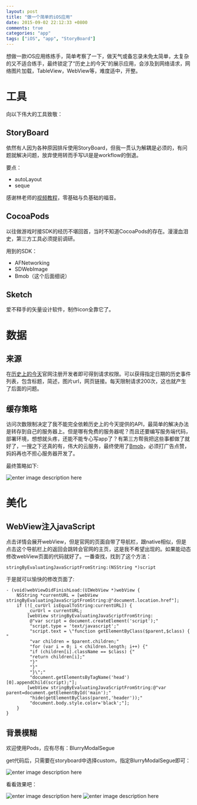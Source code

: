```yaml
---
layout: post
title: "做一个简单的iOS应用"
date: 2015-09-02 22:12:33 +0800
comments: true
categories: "app"
tags: ["iOS", "app", "StoryBoard"]
---
```

<!-- toc -->
想做一款iOS应用练练手，简单考察了一下，做天气或备忘录未免太简单，太复杂的又不适合练手，最终锁定了“历史上的今天”的展示应用，会涉及到网络请求，网络图片加载，TableView，WebView等，难度适中，开整。

# 工具

向以下伟大的工具致敬：

## StoryBoard

依然有人因为各种原因排斥使用StoryBoard，但我一贯认为解耦是必须的，有问题就解决问题，放弃使用转而手写UI是是workflow的倒退。

要点：

* autoLayout
* seque

感谢林老师的[视频教程](http://www.imooc.com/space/teacher/id/225594)，零基础与负基础的福音。

## CocoaPods

以往做游戏时接SDK的经历不堪回首，当时不知道CocoaPods的存在。漫漫血泪史，第三方工具必须提前调研。

用到的SDK：

* AFNetworking
* SDWebImage
* Bmob（这个后面细说）

## Sketch

爱不释手的矢量设计软件，制作icon全靠它了。

# 数据

## 来源

在[历史上的今天](http://www.todayonhistory.com/)官网注册开发者即可得到请求权限。可以获得指定日期的历史事件列表，包含标题，简述，图片url，网页链接。每天限制请求200次，这也就产生了后面的问题。

## 缓存策略

访问次数限制决定了我不能完全依赖历史上的今天提供的API，最简单的解决办法是转存到自己的服务器上。但是哪有免费的服务器呢？而且还要编写服务端代码，部署环境，想想就头疼，还能不能专心写app了？有第三方帮我把这些事都做了就好了，一搜之下还真的有，伟大的云服务，最终使用了[Bmob](http://www.bmob.cn/)，必须打广告点赞，妈妈再也不担心服务器开发了。

最终策略如下:

![enter image description here](http://7xkn3f.com1.z0.glb.clouddn.com/app01.png)

# 美化

## WebView注入javaScript

点击详情会展开webView，但是官网的页面自带了导航栏，跟native相似，但是点击这个导航栏上的返回会跳转会官网的主页，这是我不希望出现的。如果能动态修改webView页面的代码就好了。一番查找，找到了这个方法：

```
stringByEvaluatingJavaScriptFromString:(NSString *)script
```

于是就可以愉快的修改页面了:

```
- (void)webViewDidFinishLoad:(UIWebView *)webView {
    NSString *currentURL = [webView stringByEvaluatingJavaScriptFromString:@"document.location.href"];
    if (![_curUrl isEqualToString:currentURL]) {
        _curUrl = currentURL;
        [webView stringByEvaluatingJavaScriptFromString:
         @"var script = document.createElement('script');"
         "script.type = 'text/javascript';"
         "script.text = \"function getElementByClass($parent,$class) { "
         "var children = $parent.children;"
         "for (var i = 0; i < children.length; i++) {"
         "if (children[i].className == $class) {"
         "return children[i];"
         "}"
         "}"
         "}\";"
         "document.getElementsByTagName('head')[0].appendChild(script);"];
        [webView stringByEvaluatingJavaScriptFromString:@"var parent=document.getElementById('main');"
         "hide(getElementByClass(parent,'header'));"
         "document.body.style.color='black';"];
    }
}
```
## 背景模糊

欢迎使用Pods，应有尽有：BlurryModalSegue

get代码后，只需要在storyboard中选择custom，指定BlurryModalSegue即可：

![enter image description here](http://7xkn3f.com1.z0.glb.clouddn.com/app02.png)

看看效果吧：

![enter image description here](http://7xkn3f.com1.z0.glb.clouddn.com/41.png) ![enter image description here](http://7xkn3f.com1.z0.glb.clouddn.com/42.png)
